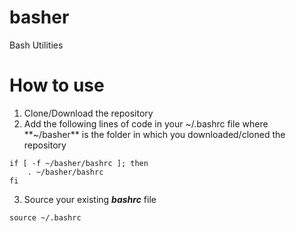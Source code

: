 # basher
Bash Utilities


# How to use
1. Clone/Download the repository
2. Add the following lines of code in your ~/.bashrc file 
where **~/basher** is the folder in which you downloaded/cloned the repository

```
if [ -f ~/basher/bashrc ]; then
    . ~/basher/bashrc
fi
```
3. Source your existing ***bashrc*** file 
```
source ~/.bashrc
```

